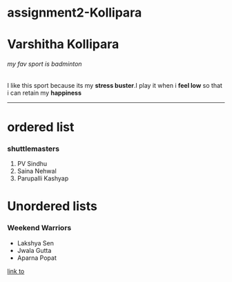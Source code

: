 # assignment2-Kollipara
# Varshitha Kollipara
###### my fav sport is badminton

 I like this sport because its my **stress buster**.I play it when i **feel low** so that i can retain my **happiness**
  ***
  # ordered list
  ### shuttlemasters
  1. PV Sindhu
  2. Saina Nehwal
  3. Parupalli Kashyap
  # Unordered lists
  ### Weekend Warriors
  * Lakshya Sen 
  * Jwala Gutta
  * Aparna Popat
  
 [link to ](https://github.com/Varsshitha/assignment2-Kollipara/blob/6a5a2c43c34150808c6e4aad59553a90f4a7e7ee/AboutMe.md) 
